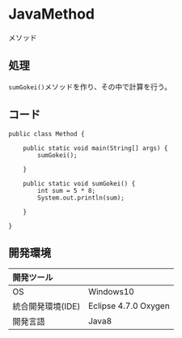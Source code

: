 # JavaMethod
メソッド

## 処理
`sumGokei()`メソッドを作り、その中で計算を行う。

## コード
```
public class Method {

	public static void main(String[] args) {
		sumGokei();

	}

	public static void sumGokei() {
		int sum = 5 * 8;
		System.out.println(sum);

	}

}
```

## 開発環境
| 開発ツール |  |
|:-|:-|
| OS | Windows10 |
| 統合開発環境(IDE) | Eclipse 4.7.0 Oxygen |
| 開発言語 | Java8 |
